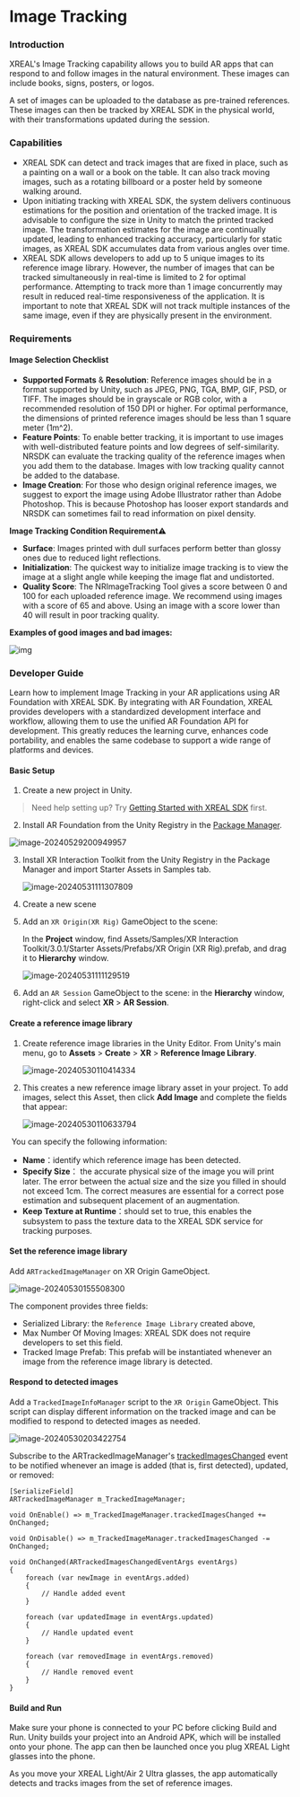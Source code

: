 # Image Tracking

### Introduction

XREAL's Image Tracking capability allows you to build AR apps that can respond to and follow images in the natural environment. These images can include books, signs, posters, or logos.

A set of images can be uploaded to the database as pre-trained references. These images can then be tracked by XREAL SDK in the physical world, with their transformations updated during the session.

### Capabilities

- XREAL SDK can detect and track images that are fixed in place, such as a painting on a wall or a book on the table. It can also track moving images, such as a rotating billboard or a poster held by someone walking around.
- Upon initiating tracking with XREAL SDK, the system delivers continuous estimations for the position and orientation of the tracked image. It is advisable to configure the size in Unity to match the printed tracked image. The transformation estimates for the image are continually updated, leading to enhanced tracking accuracy, particularly for static images, as XREAL SDK accumulates data from various angles over time.
- XREAL SDK allows developers to add up to 5 unique images to its reference image library. However, the number of images that can be tracked simultaneously in real-time is limited to 2 for optimal performance. Attempting to track more than 1 image concurrently may result in reduced real-time responsiveness of the application. It is important to note that XREAL SDK will not track multiple instances of the same image, even if they are physically present in the environment.

### Requirements

#### Image Selection Checklist

- **Supported Formats** & **Resolution**: Reference images should be in a format supported by Unity, such as JPEG, PNG, TGA, BMP, GIF, PSD, or TIFF. The images should be in grayscale or RGB color, with a recommended resolution of 150 DPI or higher. For optimal performance, the dimensions of printed reference images should be less than 1 square meter (1m^2).
- **Feature Points**: To enable better tracking, it is important to use images with well-distributed feature points and low degrees of self-similarity. NRSDK can evaluate the tracking quality of the reference images when you add them to the database. Images with low tracking quality cannot be added to the database.
- **Image Creation**: For those who design original reference images, we suggest to export the image using Adobe Illustrator rather than Adobe Photoshop. This is because Photoshop has looser export standards and NRSDK can sometimes fail to read information on pixel density.

**Image Tracking Condition Requirement**⚠️

- **Surface**: Images printed with dull surfaces perform better than glossy ones due to reduced light reflections.
- **Initialization**: The quickest way to initialize image tracking is to view the image at a slight angle while keeping the image flat and undistorted.
- **Quality Score**: The NRImageTracking Tool gives a score between 0 and 100 for each uploaded reference image. We recommend using images with a score of 65 and above. Using an image with a score lower than 40 will result in poor tracking quality.

**Examples of good images and bad images:**

![img](https://xreal.gitbook.io/~gitbook/image?url=https%3A%2F%2Fnrealsdkdoc2.readthedocs.io%2Fen%2Fdev%2F_images%2Fimgtrack01.jpg&width=300&dpr=4&quality=100&sign=f7ca458a44d2378dd021cdf1e7715e584a6cbb803c646ba5ad5f47256431d302)

### Developer Guide

Learn how to implement Image Tracking in your AR applications using AR Foundation with XREAL SDK. By integrating with AR Foundation, XREAL provides developers with a standardized development interface and workflow, allowing them to use the unified AR Foundation API for development. This greatly reduces the learning curve, enhances code portability, and enables the same codebase to support a wide range of platforms and devices.

#### Basic Setup

1. Create a new project in Unity.

> Need help setting up? Try [Getting Started with XREAL SDK](../01_Getting%20Started%20with%20XREAL%20SDK.md) first.

2. Install AR Foundation from the Unity Registry in the [Package Manager](https://docs.unity3d.com/Manual/upm-ui.html).

![image-20240529200949957](https://raw.githubusercontent.com/dengxian-xreal/Images/main/image-20240529200949957.png)

3. Install XR Interaction Toolkit from the Unity Registry in the Package Manager and import Starter Assets in Samples tab.

   ![image-20240531111307809](https://raw.githubusercontent.com/dengxian-xreal/Images/main/image-20240531111307809.png)

4. Create a new scene 

5. Add an `XR Origin(XR Rig)` GameObject to the scene: 

   In the **Project** window, find Assets/Samples/XR Interaction Toolkit/3.0.1/Starter Assets/Prefabs/XR Origin (XR Rig).prefab, and drag it to **Hierarchy** window.

   ![image-20240531111129519](https://raw.githubusercontent.com/dengxian-xreal/Images/main/image-20240531111129519.png)

6. Add an `AR Session` GameObject to the scene: in the **Hierarchy** window, right-click and select **XR** > **AR Session**.

#### Create a reference image library

1. Create reference image libraries in the Unity Editor. From Unity's main menu, go to **Assets** > **Create** > **XR** > **Reference Image Library**.

   ![image-20240530110414334](https://raw.githubusercontent.com/dengxian-xreal/Images/main/image-20240530110414334.png)

2. This creates a new reference image library asset in your project. To add images, select this Asset, then click **Add Image** and complete the fields that appear:

   ![image-20240530110633794](https://raw.githubusercontent.com/dengxian-xreal/Images/main/image-20240530110633794.png)

​	You can specify the following information:

* **Name**：identify which reference image has been detected. 
* **Specify Size**： the accurate physical size of the image you will print later. The error between the actual size and the size you filled in should not exceed 1cm. The correct measures are essential for a correct pose estimation and subsequent placement of an augmentation.
* **Keep Texture at Runtime**：should set to true, this enables the subsystem to pass the texture data to the XREAL SDK service for tracking purposes.

#### Set the reference image library

Add `ARTrackedImageManager` on XR Origin GameObject.

![image-20240530155508300](https://raw.githubusercontent.com/dengxian-xreal/Images/main/image-20240530155508300.png)

The component provides three fields: 

* Serialized Library:  the `Reference Image Library` created above, 
* Max Number Of Moving Images: XREAL SDK does not require developers to set this field.
* Tracked Image Prefab: This prefab will be instantiated whenever an image from the reference image library is detected.

#### Respond to detected images

Add a `TrackedImageInfoManager` script to the `XR Origin` GameObject. This script can display different information on the tracked image and can be modified to respond to detected images as needed.

![image-20240530203422754](https://raw.githubusercontent.com/dengxian-xreal/Images/main/image-20240530203422754.png)

Subscribe to the ARTrackedImageManager's [trackedImagesChanged](https://docs.unity3d.com/Packages/com.unity.xr.arfoundation@5.1/api/UnityEngine.XR.ARFoundation.ARTrackedImageManager.html#UnityEngine_XR_ARFoundation_ARTrackedImageManager_trackedImagesChanged) event to be notified whenever an image is added (that is, first detected), updated, or removed:

```
[SerializeField]
ARTrackedImageManager m_TrackedImageManager;

void OnEnable() => m_TrackedImageManager.trackedImagesChanged += OnChanged;

void OnDisable() => m_TrackedImageManager.trackedImagesChanged -= OnChanged;

void OnChanged(ARTrackedImagesChangedEventArgs eventArgs)
{
    foreach (var newImage in eventArgs.added)
    {
        // Handle added event
    }

    foreach (var updatedImage in eventArgs.updated)
    {
        // Handle updated event
    }

    foreach (var removedImage in eventArgs.removed)
    {
        // Handle removed event
    }
}
```



#### Build and Run

Make sure your phone is connected to your PC before clicking Build and Run. Unity builds your project into an Android APK, which will be installed onto your phone. The app can then be launched once you plug XREAL Light glasses into the phone.

As you move your XREAL Light/Air 2 Ultra glasses, the app automatically detects and tracks images from the set of reference images.
